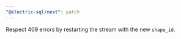 ```yaml
---
"@electric-sql/next": patch
---
```


Respect 409 errors by restarting the stream with the new `shape_id`.
